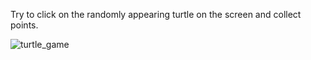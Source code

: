 Try to click on the randomly appearing turtle on the screen and collect points.

![turtle_game](https://github.com/KadirErbas/100-Days-Python-Bootcamp/assets/93327468/1829dd78-ae5c-46c5-bb6a-10797e4694d1)
